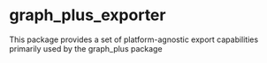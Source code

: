 # graph_plus_exporter
This package provides a set of platform-agnostic export capabilities primarily used by the graph_plus package
